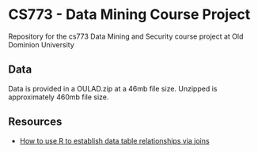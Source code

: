 # CS773 - Data Mining Course Project
Repository for the cs773 Data Mining and Security course project at Old Dominion University

## Data
Data is provided in a OULAD.zip at a 46mb file size. Unzipped is approximately 460mb file size.

## Resources

- [How to use R to establish data table relationships via joins](https://stackoverflow.com/questions/1299871/how-to-join-merge-data-frames-inner-outer-left-right)
